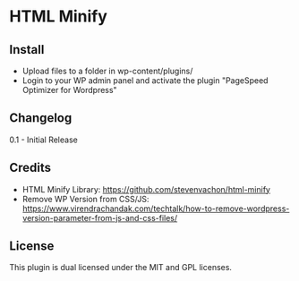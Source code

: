 # HTML Minify

## Install

* Upload files to a folder in wp-content/plugins/
* Login to your WP admin panel and activate the plugin "PageSpeed Optimizer for Wordpress"

## Changelog

0.1 - Initial Release

## Credits

* HTML Minify Library: https://github.com/stevenvachon/html-minify
* Remove WP Version from CSS/JS: https://www.virendrachandak.com/techtalk/how-to-remove-wordpress-version-parameter-from-js-and-css-files/

## License

This plugin is dual licensed under the MIT and GPL licenses.
